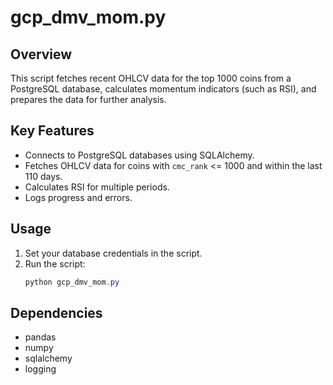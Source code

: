 # gcp_dmv_mom.py

## Overview
This script fetches recent OHLCV data for the top 1000 coins from a PostgreSQL database, calculates momentum indicators (such as RSI), and prepares the data for further analysis.

## Key Features
- Connects to PostgreSQL databases using SQLAlchemy.
- Fetches OHLCV data for coins with `cmc_rank` <= 1000 and within the last 110 days.
- Calculates RSI for multiple periods.
- Logs progress and errors.

## Usage
1. Set your database credentials in the script.
2. Run the script:
   ```powershell
   python gcp_dmv_mom.py
   ```

## Dependencies
- pandas
- numpy
- sqlalchemy
- logging

